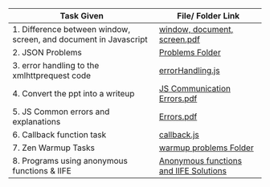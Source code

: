 
| Task Given | File/ Folder Link |
| ------------- | ------------- |
| 1. Difference between window, screen, and document in Javascript  | [window, document, screen.pdf](https://github.com/Vsanku01/JavaScript-Foundation/blob/master/Day4-08-09/Window%2C%20Document%2C%20Screen.pdf)  |
| 2. JSON Problems   | [Problems Folder](https://github.com/Vsanku01/JavaScript-Foundation/tree/master/Day4-08-09/JS%20Objects)  |
| 3. error handling to the xmlhttprequest code | [errorHandling.js](https://github.com/Vsanku01/JavaScript-Foundation/blob/master/Day4-08-09/errorHandlingRequest.js)|
| 4. Convert the ppt into a writeup | [JS Communication Errors.pdf](https://github.com/Vsanku01/JavaScript-Foundation/blob/master/Day4-08-09/Communication%20Errors_.pdf)|
| 5. JS Common errors and explanations | [Errors.pdf](https://github.com/Vsanku01/JavaScript-Foundation/blob/master/Day4-08-09/Find%20the%20fix.pdf) |
| 6. Callback function task | [callback.js](https://github.com/Vsanku01/JavaScript-Foundation/blob/master/Day4-08-09/callbackTask.js)  |
| 7. Zen Warmup Tasks | [warmup problems Folder](https://github.com/Vsanku01/JavaScript-Foundation/tree/master/Day4-08-09/WarmupTasks)  |
| 8. Programs using anonymous functions & IIFE | [Anonymous functions and IIFE Solutions](https://github.com/Vsanku01/JavaScript-Foundation/tree/master/Day4-08-09/Anonymous%20Function%20and%20IIFE)  |
